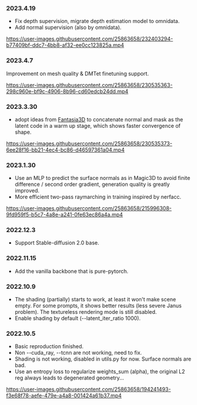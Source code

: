 ### 2023.4.19
* Fix depth supervision, migrate depth estimation model to omnidata.
* Add normal supervision (also by omnidata).

https://user-images.githubusercontent.com/25863658/232403294-b77409bf-ddc7-4bb8-af32-ee0cc123825a.mp4

### 2023.4.7
Improvement on mesh quality & DMTet finetuning support.

https://user-images.githubusercontent.com/25863658/230535363-298c960e-bf9c-4906-8b96-cd60edcb24dd.mp4

### 2023.3.30
* adopt ideas from [Fantasia3D](https://fantasia3d.github.io/) to concatenate normal and mask as the latent code in a warm up stage, which shows faster convergence of shape.

https://user-images.githubusercontent.com/25863658/230535373-6ee28f16-bb21-4ec4-bc86-d46597361a04.mp4

### 2023.1.30
* Use an MLP to predict the surface normals as in Magic3D to avoid finite difference / second order gradient, generation quality is greatly improved.
* More efficient two-pass raymarching in training inspired by nerfacc.

https://user-images.githubusercontent.com/25863658/215996308-9fd959f5-b5c7-4a8e-a241-0fe63ec86a4a.mp4

### 2022.12.3
* Support Stable-diffusion 2.0 base.

### 2022.11.15
* Add the vanilla backbone that is pure-pytorch.

### 2022.10.9
* The shading (partially) starts to work, at least it won't make scene empty. For some prompts, it shows better results (less severe Janus problem). The textureless rendering mode is still disabled.
* Enable shading by default (--latent_iter_ratio 1000).

### 2022.10.5
* Basic reproduction finished.
* Non --cuda_ray, --tcnn are not working, need to fix.
* Shading is not working, disabled in utils.py for now. Surface normals are bad.
* Use an entropy loss to regularize weights_sum (alpha), the original L2 reg always leads to degenerated geometry...

https://user-images.githubusercontent.com/25863658/194241493-f3e68f78-aefe-479e-a4a8-001424a61b37.mp4
